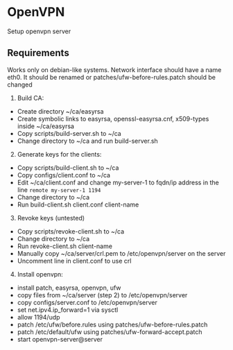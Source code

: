 OpenVPN
=========

Setup openvpn server

Requirements
------------

Works only on debian-like systems. Network interface should have a name eth0. It should be renamed 
or patches/ufw-before-rules.patch should be changed

1. Build CA:

- Create directory ~/ca/easyrsa
- Create symbolic links to easyrsa, openssl-easyrsa.cnf, x509-types inside ~/ca/easyrsa
- Copy scripts/build-server.sh to ~/ca
- Change directory to ~/ca and run build-server.sh

2. Generate keys for the clients:

- Copy scripts/build-client.sh to ~/ca
- Copy configs/client.conf to ~/ca
- Edit ~/ca/client.conf and change my-server-1 to fqdn/ip address in the line `remote my-server-1 1194`
- Change directory to ~/ca
- Run build-client.sh client.conf client-name

3. Revoke keys (untested)

- Copy scripts/revoke-client.sh to ~/ca
- Change directory to ~/ca
- Run revoke-client.sh client-name
- Manually copy ~/ca/server/crl.pem to /etc/openvpn/server on the server
- Uncomment line in client.conf to use crl

4. Install openvpn:

- install patch, easyrsa, openvpn, ufw
- copy files from ~/ca/server (step 2) to /etc/openvpn/server
- copy configs/server.conf to /etc/openvpn/server
- set net.ipv4.ip_forward=1 via sysctl
- allow 1194/udp
- patch /etc/ufw/before.rules using patches/ufw-before-rules.patch
- patch /etc/default/ufw using patches/ufw-forward-accept.patch
- start openvpn-server@server
